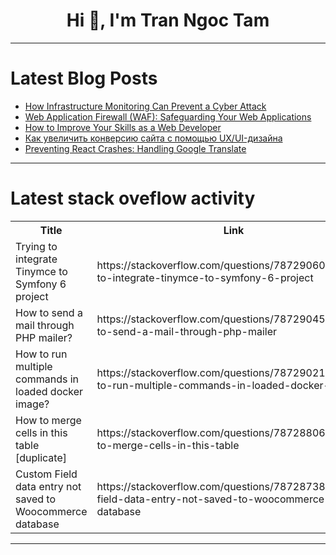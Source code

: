 <h1 align="center">Hi 👋, I'm Tran Ngoc Tam</h1>

---

# Latest Blog Posts 
<!-- BLOG-POST-LIST:START -->
- [How Infrastructure Monitoring Can Prevent a Cyber Attack](https://dev.to/ila_bandhiya/how-infrastructure-monitoring-can-prevent-a-cyber-attack-35hl)
- [Web Application Firewall &lpar;WAF&rpar;: Safeguarding Your Web Applications](https://dev.to/motorbuy6/web-application-firewall-waf-safeguarding-your-web-applications-o35)
- [How to Improve Your Skills as a Web Developer](https://dev.to/iamnotusama/how-to-improve-your-skills-as-a-web-developer-2382)
- [Как увеличить конверсию сайта с помощью UX/UI-дизайна](https://dev.to/cosmoweb2024/kak-uvielichit-konviersiiu-saita-s-pomoshchiu-uxui-dizaina-59m8)
- [Preventing React Crashes: Handling Google Translate](https://dev.to/2rush/preventing-react-crashes-handling-google-translate-5bi0)
<!-- BLOG-POST-LIST:END -->

---

# Latest stack oveflow activity
<table>
  <tr><th>Title</th><th>Link</th></tr>
  <!-- STACKOVERFLOW:START --><tr><td>Trying to integrate Tinymce to Symfony 6 project</td><td>https://stackoverflow.com/questions/78729060/trying-to-integrate-tinymce-to-symfony-6-project</td></tr><tr><td>How to send a mail through PHP mailer?</td><td>https://stackoverflow.com/questions/78729045/how-to-send-a-mail-through-php-mailer</td></tr><tr><td>How to run multiple commands in loaded docker image?</td><td>https://stackoverflow.com/questions/78729021/how-to-run-multiple-commands-in-loaded-docker-image</td></tr><tr><td>How to merge cells in this table [duplicate]</td><td>https://stackoverflow.com/questions/78728806/how-to-merge-cells-in-this-table</td></tr><tr><td>Custom Field data entry not saved to Woocommerce database</td><td>https://stackoverflow.com/questions/78728738/custom-field-data-entry-not-saved-to-woocommerce-database</td></tr><!-- STACKOVERFLOW:END -->
</table>

---


